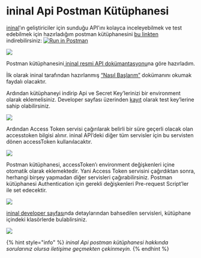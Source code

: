# ininal Api Postman Kütüphanesi

[ininal](https://medium.com/@ininalkart)’ın geliştiriciler için sunduğu API’ını kolayca inceleyebilmek ve test edebilmek için hazırladığım postman kütüphanesini [bu linkten](https://www.getpostman.com/collections/6dc8437dc3c85e2444b1) indirebilirsiniz: [![Run in Postman](https://run.pstmn.io/button.svg)](https://app.getpostman.com/run-collection/6dc8437dc3c85e2444b1)

![](https://cdn-images-1.medium.com/max/800/1*hsOuynkRlXjxJxKikNjdyw.png)

Postman kütüphanesini[ ininal resmi API dokümantasyonu](https://developer.ininal.com)na göre hazırladım.

İlk olarak ininal tarafından hazırlanmış [“Nasıl Başlarım”](https://man.ininal.com/docs) dokümanını okumak faydalı olacaktır.

Ardından kütüphaneyi indirip Api ve Secret Key’lerinizi bir environment olarak eklemelisiniz. Developer sayfası üzerinden [kayıt](https://developer.ininal.com/apply) olarak test key’lerine sahip olabilirsiniz.

![](https://cdn-images-1.medium.com/max/800/1*IEzixRujaF4xAfw2Pxex0w.png)

Ardından Access Token servisi çağırılarak belirli bir süre geçerli olacak olan accesstoken bilgisi alınır. ininal API’deki diğer tüm servisler için bu servisten dönen accessToken kullanılacaktır.

![](https://cdn-images-1.medium.com/max/800/1*Admt0BGHmPG49XCHghSR3A.png)

Postman kütüphanesi, accessToken’ı environment değişkenleri içine otomatik olarak eklemektedir. Yani Access Token servisini çağırdıktan sonra, herhangi birşey yapmadan diğer servisleri çağırabilirsiniz. Postman kütüphanesi Authentication için gerekli değişkenleri Pre-request Script’ler ile set edecektir.

![](https://cdn-images-1.medium.com/max/800/1*l0JeCzzHfJlFTs1vvhfWpA.png)

[ininal developer sayfası](https://developer.ininal.com/)nda detaylarından bahsedilen servisleri, kütüphane içindeki klasörlerde bulablirsiniz.

![](https://cdn-images-1.medium.com/max/800/1*8Ge8sI0d1Nkx_HwhytayeA.png)

{% hint style="info" %}
_ininal Api postman kütüphanesi hakkında sorularınız olursa iletişime geçmekten çekinmeyin._
{% endhint %}

